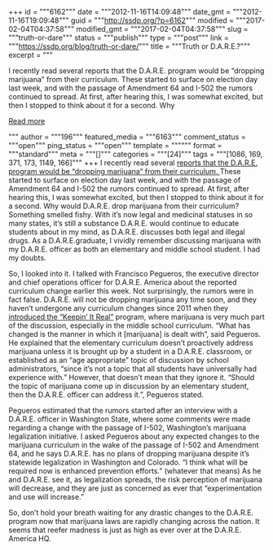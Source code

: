 +++
id = """6162"""
date = """2012-11-16T14:09:48"""
date_gmt = """2012-11-16T19:09:48"""
guid = """http://ssdp.org/?p=6162"""
modified = """2017-02-04T04:37:58"""
modified_gmt = """2017-02-04T04:37:58"""
slug = """truth-or-dare"""
status = """publish"""
type = """post"""
link = """https://ssdp.org/blog/truth-or-dare/"""
title = """Truth or D.A.R.E.?"""
excerpt = """<p>I recently read several reports that the D.A.R.E. program would be “dropping marijuana” from their curriculum. These started to surface on election day last week, and with the passage of Amendment 64 and I-502 the rumors continued to spread. At first, after hearing this, I was somewhat excited, but then I stopped to think about it for a second. Why</p>
<div class="h10"></div>
<p><a class="more-link2 flat" href="https://ssdp.org/blog/truth-or-dare/">Read more</a></p>
"""
author = """196"""
featured_media = """6163"""
comment_status = """open"""
ping_status = """open"""
template = """"""
format = """standard"""
meta = """[]"""
categories = """[24]"""
tags = """[1086, 169, 371, 173, 1149, 166]"""
+++
I recently read several <a href="http://www.tokeofthetown.com/2012/11/dare_curriculum_drops_marijuana.php">reports that the D.A.R.E. program would be “dropping marijuana” from their curriculum. </a>These started to surface on election day last week, and with the passage of Amendment 64 and I-502 the rumors continued to spread. At first, after hearing this, I was somewhat excited, but then I stopped to think about it for a second. Why would D.A.R.E. drop marijuana from their curriculum? Something smelled fishy. With it’s now legal and medicinal statuses in so many states, it’s still a substance D.A.R.E. would continue to educate students about in my mind, as D.A.R.E. discusses both legal and illegal drugs. As a D.A.R.E.graduate, I vividly remember discussing marijuana with my D.A.R.E. officer as both an elementary and middle school student. I had my doubts.



So, I looked into it. I talked with Francisco Pegueros, the executive director and chief operations officer for D.A.R.E. America about the reported curriculum change earlier this week. Not surprisingly, the rumors were in fact false. D.A.R.E. will not be dropping marijuana any time soon, and they haven’t undergone any curriculum changes since 2011 when they <a href="http://www.dare.com/newdare.asp">introduced the “Keepin’ It Real”</a> program, where marijuana is very much part of the discussion, especially in the middle school curriculum. “What has changed is the manner in which it [marijuana] is dealt with”, said Pegueros. He explained that the elementary curriculum doesn’t proactively address marijuana unless it is brought up by a student in a D.A.R.E. classroom, or established as an “age appropriate” topic of discussion by school administrators, “since it’s not a topic that all students have universally had experience with.” However, that doesn’t mean that they ignore it. “Should the topic of marijuana come up in discussion by an elementary student, then the D.A.R.E. officer can address it.”, Pegueros stated.



Pegueros estimated that the rumors started after an interview with a D.A.R.E. officer in Washington State, where some comments were made regarding a change with the passage of I-502, Washington’s marijuana legalization initiative. I asked Pegueros about any expected changes to the marijuana curriculum in the wake of the passage of I-502 and Amendment 64, and he says D.A.R.E. has no plans of dropping marijuana despite it’s statewide legalization in Washington and Colorado. “I think what will be required now is enhanced prevention efforts.” (whatever that means) As he and D.A.R.E. see it, as legalization spreads, the risk perception of marijuana will decrease, and they are just as concerned as ever that “experimentation and use will increase.”



So, don’t hold your breath waiting for any drastic changes to the D.A.R.E. program now that marijuana laws are rapidly changing across the nation. It seems that reefer madness is just as high as ever over at the D.A.R.E. America HQ.
